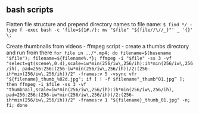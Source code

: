 ## bash scripts

Flatten file structure and prepend directory names to file name:
`$ find */ -type f -exec bash -c 'file=${1#./}; mv "$file" "${file//\//_}"' _ '{}' \;`

Create thumbnails from videos - ffmpeg script - create a thumbs directory and run from there
`for file in ../*.mp4; do filename=$(basename "$file"); filename=${filename%.*}; ffmpeg -i "$file" -ss 3 -vf "select=gt(scene\,0.4),scale=iw*min(256/iw\,256/ih):ih*min(256/iw\,256/ih), pad=256:256:(256-iw*min(256/iw\,256/ih))/2:(256-ih*min(256/iw\,256/ih))/2" -frames:v 5 -vsync vfr "${filename}_thumb_%02d.jpg"; if [ ! -f $filename"_thumb"01.jpg” ]; then ffmpeg -i $file -ss 3 -vf "thumbnail,scale=iw*min(256/iw\,256/ih):ih*min(256/iw\,256/ih), pad=256:256:(256-iw*min(256/iw\,256/ih))/2:(256-ih*min(256/iw\,256/ih))/2" -frames:v 1 "${filename}_thumb_01.jpg" -n; fi; done`
